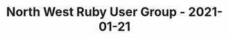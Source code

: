 ---
layout: post
title: North West Ruby User Group - 2021-01-21
datetime: '2021-01-21 13:30:00 -0500'
name: North West Ruby User Group
external_url: https://www.meetup.com/North-West-Ruby-User-Group/events/275579943/
online_event: true
year_month: 2021-01
---